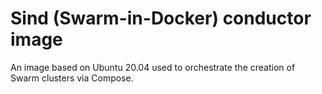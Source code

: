 Sind (Swarm-in-Docker) conductor image
======================================

An image based on Ubuntu 20.04 used to orchestrate the creation of Swarm clusters via Compose.
